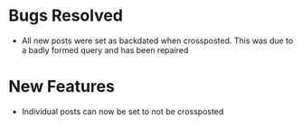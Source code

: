 # Bugs Resolved #

  * All new posts were set as backdated when crossposted. This was due to a badly formed query and has been repaired

# New Features #

  * Individual posts can now be set to not be crossposted